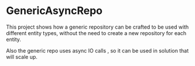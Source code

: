 # GenericAsyncRepo

This project shows how a generic repository can be crafted to be used with different entity types, without the need to create a new repository for each entity.

Also the generic repo uses async IO calls , so it can be used in solution that will scale up.
